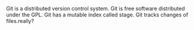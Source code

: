 Git is a distributed version control system.
Git is free software distributed under the GPL.
Git has a mutable index called stage.
Git tracks changes of files.really?